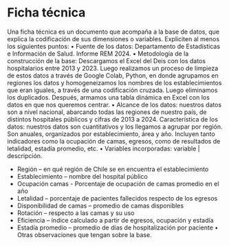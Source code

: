 # Ficha técnica 

Una ficha técnica es un documento que acompaña a la base de datos, que explica la codificación de sus dimensiones o variables. Expliciten al menos los siguientes puntos:
•	Fuente de los datos: Departamento de Estadísticas e Información de Salud. Informe REM 2024.
•	Metodología de la construcción de la base: Descargamos el Excel del Deis con los datos hospitalarios entre 2013 y 2023. Luego realizamos un proceso de limpieza de estos datos a través de Google Colab, Python, en donde agrupamos en regiones los datos y homogeneizamos los nombres de los establecimientos que eran iguales, a través de una codificación cruzada. Luego eliminamos los duplicados. Después, armamos una tabla dinámica en Excel con los datos en que nos queremos centrar.
•	Alcance de los datos: nuestros datos son a nivel nacional, abarcando todas las regiones de nuestro país, de distintos hospitales públicos y cifras de 2013 a 2024. 
Característica de los datos: nuestros datos son cuantitativos y los llegamos a agrupar por región. Son anuales, organizados por establecimiento, área y año. Incluyen tanto indicadores como la ocupación de camas, egresos, como de resultados de letalidad, estadía promedio, etc.
•	Variables incorporadas: variable | descripción.
-	Región – en qué región de Chile se en encuentra el establecimiento
-	Establecimiento – nombre del hospital público 
-	Ocupación camas - Porcentaje de ocupación de camas promedio en el año
-	Letalidad – porcentaje de pacientes fallecidos respecto de los egresos 
-	Disponibilidad de camas – promedio de camas disponibles
-	Rotación – respecto a las camas y su uso
-	Eficiencia – índice calculado a partir de egresos, ocupación y estadía
-	Estadía promedio – promedio de días de hospitalización por paciente 
•	Otras observaciones que tengan sobre la base.



